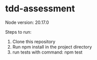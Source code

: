 # tdd-assessment

Node version: 20.17.0

Steps to run:

1. Clone this repository
2. Run npm install in the project directory
3. run tests with command: npm test
